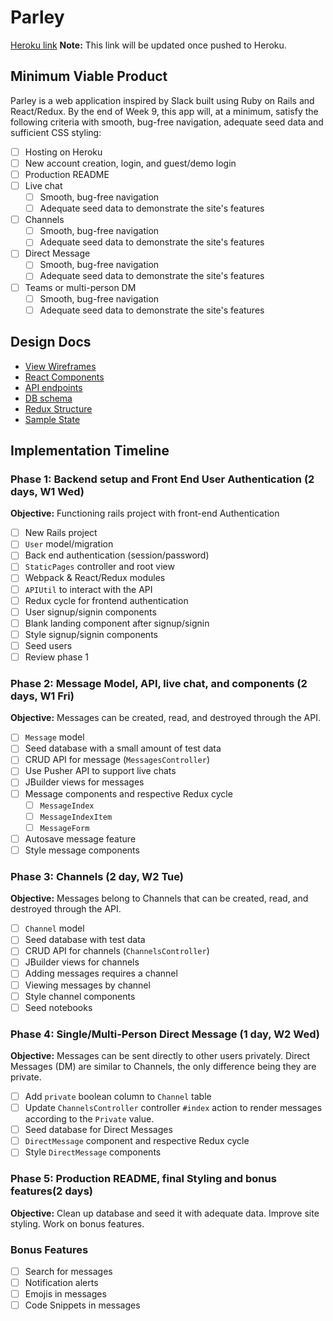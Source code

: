 # Parley

[Heroku link][heroku] **Note:** This link will be updated once pushed to Heroku.

[heroku]: http://www.herokuapp.com

## Minimum Viable Product

Parley is a web application inspired by Slack built using Ruby on Rails and React/Redux.  By the end of Week 9, this app will, at a minimum, satisfy the following criteria with smooth, bug-free navigation, adequate seed data and sufficient CSS styling:

- [ ] Hosting on Heroku
- [ ] New account creation, login, and guest/demo login
- [ ] Production README
- [ ] Live chat
  - [ ] Smooth, bug-free navigation
  - [ ] Adequate seed data to demonstrate the site's features
- [ ] Channels
  - [ ] Smooth, bug-free navigation
  - [ ] Adequate seed data to demonstrate the site's features
- [ ] Direct Message
  - [ ] Smooth, bug-free navigation
  - [ ] Adequate seed data to demonstrate the site's features
- [ ] Teams or multi-person DM
  - [ ] Smooth, bug-free navigation
  - [ ] Adequate seed data to demonstrate the site's features

## Design Docs
* [View Wireframes][wireframes]
* [React Components][components]
* [API endpoints][api-endpoints]
* [DB schema][schema]
* [Redux Structure][redux-structure]
* [Sample State][sample-state]

[wireframes]: ./wireframes
[components]: ./component-heirarchy.md
[redux-structure]: ./redux-structure.md
[sample-state]: ./sample-state.md
[api-endpoints]: ./api-endpoints.md
[schema]: ./schema.md

## Implementation Timeline

### Phase 1: Backend setup and Front End User Authentication (2 days, W1 Wed)

**Objective:** Functioning rails project with front-end Authentication

- [ ] New Rails project
- [ ] `User` model/migration
- [ ] Back end authentication (session/password)
- [ ] `StaticPages` controller and root view
- [ ] Webpack & React/Redux modules
- [ ] `APIUtil` to interact with the API
- [ ] Redux cycle for frontend authentication
- [ ] User signup/signin components
- [ ] Blank landing component after signup/signin
- [ ] Style signup/signin components
- [ ] Seed users
- [ ] Review phase 1

### Phase 2: Message Model, API, live chat, and components (2 days, W1 Fri)

**Objective:** Messages can be created, read, and destroyed through the API.

- [ ] `Message` model
- [ ] Seed database with a small amount of test data
- [ ] CRUD API for message (`MessagesController`)
- [ ] Use Pusher API to support live chats
- [ ] JBuilder views for messages
- [ ] Message components and respective Redux cycle
  - [ ] `MessageIndex`
  - [ ] `MessageIndexItem`
  - [ ] `MessageForm`
- [ ] Autosave message feature
- [ ] Style message components

### Phase 3: Channels (2 day, W2 Tue)

**Objective:** Messages belong to Channels that can be created, read, and destroyed through the API.

- [ ] `Channel` model
- [ ] Seed database with test data
- [ ] CRUD API for channels (`ChannelsController`)
- [ ] JBuilder views for channels
- [ ] Adding messages requires a channel
- [ ] Viewing messages by channel
- [ ] Style channel components
- [ ] Seed notebooks

### Phase 4: Single/Multi-Person Direct Message (1 day, W2 Wed)

**Objective:** Messages can be sent directly to other users privately. Direct Messages (DM) are similar to Channels, the only difference being they are private.

- [ ] Add `private` boolean column to `Channel` table
- [ ] Update `ChannelsController` controller `#index` action to render messages according to the `Private` value.
- [ ] Seed database for Direct Messages
- [ ] `DirectMessage` component and respective Redux cycle
- [ ] Style `DirectMessage` components

### Phase 5: Production README, final Styling and bonus features(2 days)

**Objective:** Clean up database and seed it with adequate data. Improve site styling. Work on bonus features.

### Bonus Features
- [ ] Search for messages
- [ ] Notification alerts
- [ ] Emojis in messages
- [ ] Code Snippets in messages
